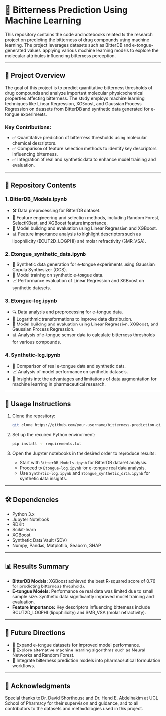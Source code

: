 # 🎯 **Bitterness Prediction Using Machine Learning**

This repository contains the code and notebooks related to the research project on predicting the bitterness of drug compounds using machine learning. The project leverages datasets such as BitterDB and e-tongue-generated values, applying various machine learning models to explore the molecular attributes influencing bitterness perception.

---

## 🌟 **Project Overview**

The goal of this project is to predict quantitative bitterness thresholds of drug compounds and analyze important molecular physicochemical properties affecting bitterness. The study employs machine learning techniques like Linear Regression, XGBoost, and Gaussian Process Regression on datasets from BitterDB and synthetic data generated for e-tongue experiments.

### **Key Contributions**:
- ✅ Quantitative prediction of bitterness thresholds using molecular chemical descriptors.
- ✅ Comparison of feature selection methods to identify key descriptors influencing bitterness.
- ✅ Integration of real and synthetic data to enhance model training and evaluation.

---

## 📂 **Repository Contents**

### 1. **BitterDB_Models.ipynb**
- 🛠 Data preprocessing for BitterDB dataset.
- 🧬 Feature engineering and selection methods, including Random Forest, SelectKBest, and XGBoost feature importance.
- 🤖 Model building and evaluation using Linear Regression and XGBoost.
- 📊 Feature importance analysis to highlight descriptors such as lipophilicity (BCUT2D_LOGPHI) and molar refractivity (SMR_VSA).

### 2. **Etongue_synthetic_data.ipynb**
- 🔬 Synthetic data generation for e-tongue experiments using Gaussian Copula Synthesizer (GCS).
- 🤖 Model training on synthetic e-tongue data.
- 📈 Performance evaluation of Linear Regression and XGBoost on synthetic datasets.

### 3. **Etongue-log.ipynb**
- 🔍 Data analysis and preprocessing for e-tongue data.
- 📐 Logarithmic transformations to improve data distribution.
- 🤖 Model building and evaluation using Linear Regression, XGBoost, and Gaussian Process Regression.
- 📊 Analysis of e-tongue sensor data to calculate bitterness thresholds for various compounds.

### 4. **Synthetic-log.ipynb**
- 🔄 Comparison of real e-tongue data and synthetic data.
- 📈 Analysis of model performance on synthetic datasets.
- 🧠 Insights into the advantages and limitations of data augmentation for machine learning in pharmaceutical research.

---

## 🚀 **Usage Instructions**

1. Clone the repository:
   ```bash
   git clone https://github.com/your-username/bitterness-prediction.git
   ```

2. Set up the required Python environment:
   ```bash
   pip install -r requirements.txt
   ```

3. Open the Jupyter notebooks in the desired order to reproduce results:
   - Start with `BitterDB_Models.ipynb` for BitterDB dataset analysis.
   - Proceed to `Etongue-log.ipynb` for e-tongue real data analysis.
   - Use `Synthetic-log.ipynb` and `Etongue_synthetic_data.ipynb` for synthetic data insights.

---

## 🛠 **Dependencies**
- Python 3.x
- Jupyter Notebook
- RDKit
- Scikit-learn
- XGBoost
- Synthetic Data Vault (SDV)
- Numpy, Pandas, Matplotlib, Seaborn, SHAP

---

## 📊 **Results Summary**

- **BitterDB Models:** XGBoost achieved the best R-squared score of 0.76 for predicting bitterness thresholds.
- **E-tongue Models:** Performance on real data was limited due to small sample size. Synthetic data significantly improved model training and evaluation.
- **Feature Importance:** Key descriptors influencing bitterness include BCUT2D_LOGPHI (lipophilicity) and SMR_VSA (molar refractivity).

---

## 🔮 **Future Directions**
- 🌱 Expand e-tongue datasets for improved model performance.
- 🧠 Explore alternative machine learning algorithms such as Neural Networks and Random Forest.
- 🤝 Integrate bitterness prediction models into pharmaceutical formulation workflows.


---

## 🤝 **Acknowledgments**

Special thanks to Dr. David Shorthouse and Dr. Hend E. Abdelhakim at UCL School of Pharmacy for their supervision and guidance, and to all contributors to the datasets and methodologies used in this project.



